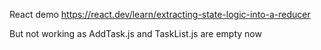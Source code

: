 React demo
https://react.dev/learn/extracting-state-logic-into-a-reducer

But not working as AddTask.js and TaskList.js are empty now
